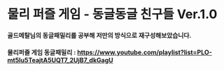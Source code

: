 # 물리 퍼즐 게임 - 동글동글 친구들 Ver.1.0

#### 골드메탈님의 동글패밀리를 공부해 저만의 방식으로 재구성해보았습니다.
#### 물리퍼즐 게임 동글패밀리 : https://www.youtube.com/playlist?list=PLO-mt5Iu5TeajtA5UQT7_2UjB7_dkGagU
